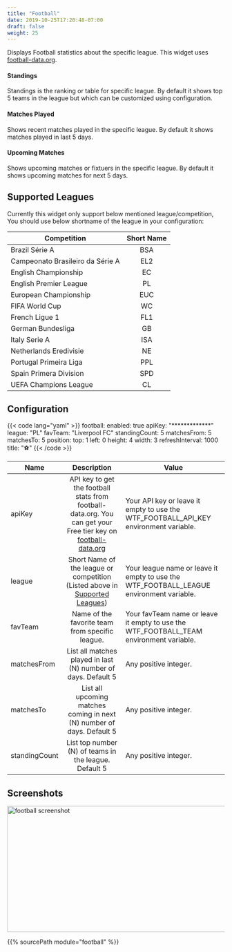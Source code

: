 ```yaml
---
title: "Football"
date: 2019-10-25T17:20:48-07:00
draft: false
weight: 25
---
```


Displays Football statistics about the specific league. This widget uses [football-data.org](https://www.football-data.org/client/register).

#### Standings

Standings is the ranking or table for specific league. By default it shows top 5 teams in the league but which can be customized using configuration.

#### Matches Played

Shows recent matches played in the specific league. By default it shows matches played in last 5 days.

#### Upcoming Matches

Shows upcoming matches or fixtuers in the specific league. By default it shows upcoming matches for next 5 days.

## Supported Leagues

Currently this widget only support below mentioned league/competition, You should use below shortname of the league in your configuration:

| Competition                      | Short Name |
|----------------------------------|:----------:|
| Brazil Série A                   |     BSA    |
| Campeonato Brasileiro da Série A |     EL2    |
| English Championship             |     EC     |
| English Premier League           |     PL     |
| European Championship            |     EUC    |
| FIFA World Cup                   |     WC     |
| French Ligue 1                   |     FL1    |
| German Bundesliga                |     GB     |
| Italy Serie A                    |     ISA    |
| Netherlands Eredivisie           |     NE     |
| Portugal Primeira Liga           |     PPL    |
| Spain Primera Division           |     SPD    |
| UEFA Champions League            |     CL     |

## Configuration

{{< code lang="yaml" >}}
football:
  enabled: true
  apiKey: "*************"
  league: "PL"
  favTeam: "Liverpool FC"
  standingCount: 5
  matchesFrom: 5
  matchesTo: 5
  position:
    top: 1
    left: 0
    height: 4
    width: 3
  refreshInterval: 1000
  title: "⚽"
{{< /code >}}

| Name          |                                                                                Description                                                                               | Value                                                                                   |
|---------------|:------------------------------------------------------------------------------------------------------------------------------------------------------------------------:|-----------------------------------------------------------------------------------------|
| apiKey        | API key to get the football stats from  football-data.org. You can get your Free tier  key on [football-data.org](https://www.football-data.org/client/register) | Your API key or leave it empty to use the WTF_FOOTBALL_API_KEY environment variable.    |
| league        |                                                                     Short Name of the league or competition (Listed above in [Supported Leagues](#supported-leagues))                                                                    | Your league name or leave it empty to use the WTF_FOOTBALL_LEAGUE environment variable. |
| favTeam       | Name of the favorite team from specific league.                                                                                                                          | Your favTeam name or leave it empty to use the WTF_FOOTBALL_TEAM environment variable.  |
| matchesFrom   | List all matches played in last (N) number of days. Default 5                                                                                                            | Any positive integer.                                                                   |
| matchesTo     |                                                  List all upcoming matches coming in next (N) number of days. Default 5                                                  | Any positive integer.                                                                   |
| standingCount | List top number (N) of teams in the league. Default 5                                                                                                                    | Any positive integer.                                                                   |

## Screenshots

<img class="screenshot" src="/imgs/modules/football.png" width="720" height="292" alt="football screenshot" />

{{% sourcePath module="football" %}}